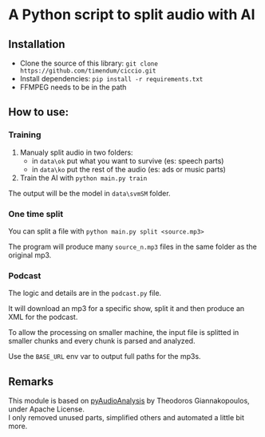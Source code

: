 # A Python script to split audio with AI

## Installation

* Clone the source of this library: `git clone https://github.com/timendum/ciccio.git`
* Install dependencies: `pip install -r requirements.txt`
* FFMPEG needs to be in the path

## How to use:

### Training

1. Manualy split audio in two folders:
   * in `data\ok` put what you want to survive (es: speech parts)
   * in `data\ko` put the rest of the audio (es: ads or music parts)
1. Train the AI with `python main.py train`

The output will be the model in `data\svmSM` folder.

### One time split

You can split a file with `python main.py split <source.mp3>`

The program will produce many `source_n.mp3` files in the same folder as the original mp3.


### Podcast

The logic and details are in the `podcast.py` file.

It will download an mp3 for a specific show, split it and then produce an XML for the podcast.

To allow the processing on smaller machine, the input file is splitted in smaller chunks
and every chunk is parsed and analyzed.

Use the `BASE_URL` env var to output full paths for the mp3s.


## Remarks

This module is based on
[pyAudioAnalysis](https://github.com/tyiannak/pyAudioAnalysis/)
by Theodoros Giannakopoulos, under Apache License.  
I only removed unused parts, simplified others and automated a little bit more.


